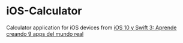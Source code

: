 # iOS-Calculator

Calculator application for iOS devices from [iOS 10 y Swift 3: Aprende creando 9 apps del mundo real](https://www.udemy.com/ios-10-y-swift-3-espanol/learn/v4/content)
